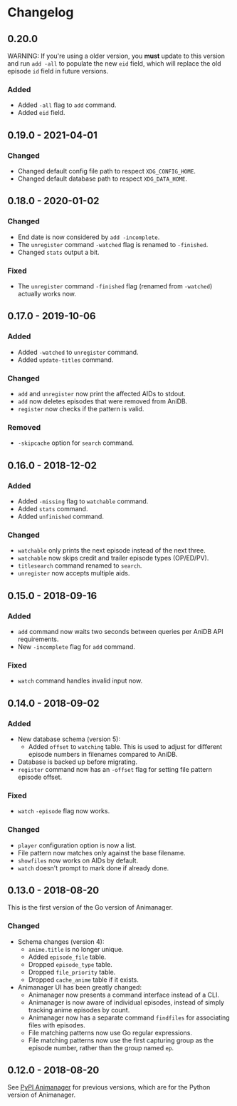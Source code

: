 # Changelog

## 0.20.0

WARNING: If you're using a older version, you **must** update to this
version and run `add -all` to populate the new `eid` field, which will
replace the old episode `id` field in future versions.

### Added

- Added `-all` flag to `add` command.
- Added `eid` field.

## 0.19.0 - 2021-04-01

### Changed

- Changed default config file path to respect `XDG_CONFIG_HOME`.
- Changed default database path to respect `XDG_DATA_HOME`.

## 0.18.0 - 2020-01-02

### Changed

* End date is now considered by `add -incomplete`.
* The `unregister` command `-watched` flag is renamed to `-finished`.
* Changed `stats` output a bit.

### Fixed

* The `unregister` command `-finished` flag (renamed from `-watched`)
  actually works now.

## 0.17.0 - 2019-10-06

### Added

* Added `-watched` to `unregister` command.
* Added `update-titles` command.

### Changed

* `add` and `unregister` now print the affected AIDs to stdout.
* `add` now deletes episodes that were removed from AniDB.
* `register` now checks if the pattern is valid.

### Removed

* `-skipcache` option for `search` command.

## 0.16.0 - 2018-12-02

### Added

* Added `-missing` flag to `watchable` command.
* Added `stats` command.
* Added `unfinished` command.

### Changed

* `watchable` only prints the next episode instead of the next three.
* `watchable` now skips credit and trailer episode types (OP/ED/PV).
* `titlesearch` command renamed to `search`.
* `unregister` now accepts multiple aids.

## 0.15.0 - 2018-09-16

### Added

* `add` command now waits two seconds between queries per AniDB API
  requirements.
* New `-incomplete` flag for `add` command.

### Fixed

* `watch` command handles invalid input now.

## 0.14.0 - 2018-09-02

### Added

* New database schema (version 5):
  * Added `offset` to `watching` table.  This is used to adjust for
    different episode numbers in filenames compared to AniDB.
* Database is backed up before migrating.
* `register` command now has an `-offset` flag for setting file
  pattern episode offset.

### Fixed

* `watch` `-episode` flag now works.

### Changed

* `player` configuration option is now a list.
* File pattern now matches only against the base filename.
* `showfiles` now works on AIDs by default.
* `watch` doesn't prompt to mark done if already done.

## 0.13.0 - 2018-08-20

This is the first version of the Go version of Animanager.

### Changed

* Schema changes (version 4):
  * `anime.title` is no longer unique.
  * Added `episode_file` table.
  * Dropped `episode_type` table.
  * Dropped `file_priority` table.
  * Dropped `cache_anime` table if it exists.
* Animanager UI has been greatly changed:
  * Animanager now presents a command interface instead of a CLI.
  * Animanager is now aware of individual episodes, instead of simply
    tracking anime episodes by count.
  * Animanager now has a separate command `findfiles` for associating
    files with episodes.
  * File matching patterns now use Go regular expressions.
  * File matching patterns now use the first capturing group as the
    episode number, rather than the group named `ep`.

## 0.12.0 - 2018-08-20

See [PyPI Animanager](https://pypi.org/project/animanager/) for
previous versions, which are for the Python version of Animanager.
